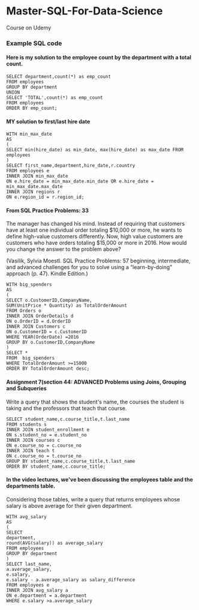 # Master-SQL-For-Data-Science
Course on Udemy

### Example SQL code 
#### Here is my solution to the employee count by the department with a total count.
```
SELECT department,count(*) as emp_count
FROM employees
GROUP BY department
UNION
SELECT 'TOTAL',count(*) as emp_count
FROM employees
ORDER BY emp_count;
```

#### MY solution to first/last hire date
```
WITH min_max_date
AS
(
SELECT min(hire_date) as min_date, max(hire_date) as max_date FROM employees
)
SELECT first_name,department,hire_date,r.country
FROM employees e
INNER JOIN min_max_date
ON e.hire_date = min_max_date.min_date OR e.hire_date = min_max_date.max_date
INNER JOIN regions r
ON e.region_id = r.region_id;
```

#### From SQL Practice Problems: 33
The manager has changed his mind. Instead of requiring that customers have at least one individual order totaling $10,000 or more, he wants to define high-value customers differently. Now, high value customers are customers who have orders totaling $15,000 or more in 2016. How would you change the answer to the problem above?

(Vasilik, Sylvia Moestl. SQL Practice Problems: 57 beginning, intermediate, and advanced challenges for you to solve using a “learn-by-doing” approach (p. 47). Kindle Edition.)

```
WITH big_spenders 
AS
(
SELECT o.CustomerID,CompanyName,
SUM(UnitPrice * Quantity) as TotalOrderAmount
FROM Orders o
INNER JOIN OrderDetails d
ON o.OrderID = d.OrderID
INNER JOIN Customers c
ON o.CustomerID = c.CustomerID
WHERE YEAR(OrderDate) =2016
GROUP BY o.CustomerID,CompanyName
)
SELECT *
FROM  big_spenders 
WHERE TotalOrderAmount >=15000
ORDER BY TotalOrderAmount desc;
```

#### Assignment 7(section 44: ADVANCED Problems using Joins, Grouping and Subqueries
Write a query that shows the student's name, the courses the student is taking and the professors that teach that course.

```
SELECT student_name,c.course_title,t.last_name
FROM students s 
INNER JOIN student_enrollment e
ON s.student_no = e.student_no
INNER JOIN courses c
ON e.course_no = c.course_no
INNER JOIN teach t
ON c.course_no = t.course_no
GROUP BY student_name,c.course_title,t.last_name
ORDER BY student_name,c.course_title;
```
#### In the video lectures, we've been discussing the employees table and the departments table. 
Considering those tables, write a query that returns employees whose salary is above average for their given department.

```
WITH avg_salary 
AS
(
SELECT 
department,
round(AVG(salary)) as average_salary
FROM employees
GROUP BY department
) 
SELECT last_name, 
a.average_salary,
e.salary,
e.salary - a.average_salary as salary_difference
FROM employees e
INNER JOIN avg_salary a
ON e.department = a.department
WHERE e.salary >a.average_salary
```
